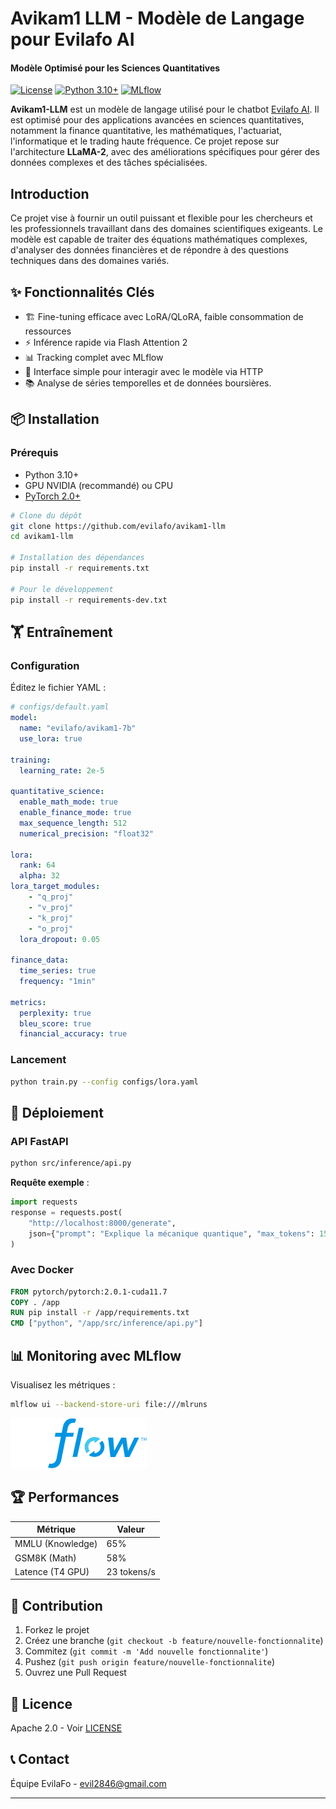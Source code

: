 # Avikam1 LLM - Modèle de Langage pour Evilafo AI
#### Modèle Optimisé pour les Sciences Quantitatives

[![License](https://img.shields.io/badge/License-Apache_2.0-blue.svg)](https://opensource.org/licenses/Apache-2.0)
[![Python 3.10+](https://img.shields.io/badge/python-3.10%2B-blue)](https://www.python.org/downloads/)
[![MLflow](https://img.shields.io/badge/mlflow-%232C3E50.svg?logo=mlflow)](https://mlflow.org/)


**Avikam1-LLM** est un modèle de langage utilisé pour le chatbot [Evilafo AI](https://chat.evilafo.xyz). Il est optimisé pour des applications avancées en sciences quantitatives, notamment la finance quantitative, les mathématiques, l'actuariat, l'informatique et le trading haute fréquence. Ce projet repose sur l'architecture **LLaMA-2**, avec des améliorations spécifiques pour gérer des données complexes et des tâches spécialisées.


## Introduction

Ce projet vise à fournir un outil puissant et flexible pour les chercheurs et les professionnels travaillant dans des domaines scientifiques exigeants. Le modèle est capable de traiter des équations mathématiques complexes, d'analyser des données financières et de répondre à des questions techniques dans des domaines variés.


## ✨ Fonctionnalités Clés

- 🏗️ Fine-tuning efficace avec LoRA/QLoRA, faible consommation de ressources
- ⚡ Inférence rapide via Flash Attention 2
- 📊 Tracking complet avec MLflow
- 🐳 Interface simple pour interagir avec le modèle via HTTP
- 📚 Analyse de séries temporelles et de données boursières.


## 📦 Installation

### Prérequis
- Python 3.10+
- GPU NVIDIA (recommandé) ou CPU
- [PyTorch 2.0+](https://pytorch.org/)

```bash
# Clone du dépôt
git clone https://github.com/evilafo/avikam1-llm
cd avikam1-llm

# Installation des dépendances
pip install -r requirements.txt

# Pour le développement
pip install -r requirements-dev.txt
```

## 🏋️ Entraînement

### Configuration
Éditez le fichier YAML :
```yaml
# configs/default.yaml
model:
  name: "evilafo/avikam1-7b"
  use_lora: true

training:
  learning_rate: 2e-5

quantitative_science:
  enable_math_mode: true
  enable_finance_mode: true
  max_sequence_length: 512
  numerical_precision: "float32"

lora:
  rank: 64
  alpha: 32
lora_target_modules:
    - "q_proj"
    - "v_proj"
    - "k_proj"
    - "o_proj"
  lora_dropout: 0.05

finance_data:
  time_series: true
  frequency: "1min"

metrics:
  perplexity: true
  bleu_score: true
  financial_accuracy: true
```

### Lancement
```bash
python train.py --config configs/lora.yaml
```

## 🚀 Déploiement

### API FastAPI
```bash
python src/inference/api.py
```
**Requête exemple** :
```python
import requests
response = requests.post(
    "http://localhost:8000/generate",
    json={"prompt": "Explique la mécanique quantique", "max_tokens": 150}
)
```

### Avec Docker
```dockerfile
FROM pytorch/pytorch:2.0.1-cuda11.7
COPY . /app
RUN pip install -r /app/requirements.txt
CMD ["python", "/app/src/inference/api.py"]
```

## 📊 Monitoring avec MLflow
Visualisez les métriques :
```bash
mlflow ui --backend-store-uri file:///mlruns
```
![MLflow Dashboard](docs/assets/mlflow-black.svg)



## 🏆 Performances
| Métrique | Valeur |
|----------|--------|
| MMLU (Knowledge) | 65% |
| GSM8K (Math) | 58% |
| Latence (T4 GPU) | 23 tokens/s |

## 🤝 Contribution
1. Forkez le projet
2. Créez une branche (`git checkout -b feature/nouvelle-fonctionnalite`)
3. Commitez (`git commit -m 'Add nouvelle fonctionnalite'`)
4. Pushez (`git push origin feature/nouvelle-fonctionnalite`)
5. Ouvrez une Pull Request

## 📜 Licence
Apache 2.0 - Voir [LICENSE](LICENSE)

## 📞 Contact
Équipe EvilaFo - [evil2846@gmail.com](mailto:evil2846@gmail.com)

---
